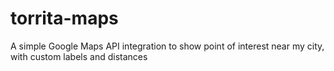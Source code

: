# torrita-maps
A simple Google Maps API integration to show point of interest near my city, with custom labels and distances
